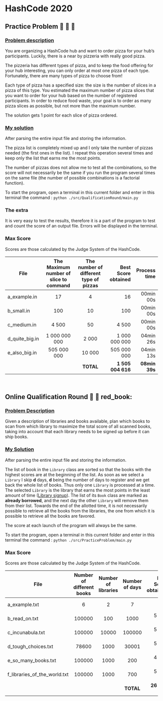 # HashCode 2020

## Practice Problem :pizza: :pizza: :pizza:

### [Problem description](./src/PracticeProblem/practice_problem.pdf)

You are organizing a HashCode hub and want to order pizza for your hub’s participants.
Luckily, there is a near by pizzeria with really good pizza.

The pizzeria has different types of pizza, and to keep the food offering for your hub interesting, you can only order at most one pizza of each type.
Fortunately, there are many types of pizza to choose from!

Each type of pizza has a specified size: the size is the number of slices in a pizza of this type.
You estimated the maximum number of pizza slices that you want to order for your hub based on the number of registered participants.
In order to reduce food waste, your goal is to order as many pizza slices as possible, but not more than the maximum number.

The solution gets 1 point for each slice of pizza ordered.

### [My solution](./src/PracticeProblem/main.py)

After parsing the entire input file and storing the information.

The pizza list is completely mixed up and I only take the number of pizzas needed (the first ones in the list).
I repeat this operation several times and keep only the list that earns me the most points.

The number of pizzas does not allow me to test all the combinations, so the score will not necessarily be the same if you run the program several times on the same file (the number of possible combinations is a factorial function).

To start the program, open a terminal in this current folder and enter in this terminal the command :
`python ./src/QualificationRound/main.py`

### The extra

It is very easy to test the results, therefore it is a part of the program to test and count the score of an output file.
Errors will be displayed in the terminal.

### Max Score

Scores are those calculated by the Judge System of the HashCode.

<center>

| File           | The Maximum number of slice to command | The number of different type of pizzas | Best Score obtained | Process time |
| -------------- | :------------------------------------: | :------------------------------------: | ------------------: | -----------: |
| a_example.in   |                   17                   |                   4                    |                  16 |    00min 00s |
| b_small.in     |                  100                   |                   10                   |                 100 |    00min 00s |
| c_medium.in    |                  4 500                 |                   50                   |               4 500 |    00min 00s |
| d_quite_big.in |              1 000 000 000             |                  2 000                 |       1 000 000 000 |    04min 26s |
| e_also_big.in  |              505 000 000               |                 10 000                 |         505 000 000 |    04min 13s |
|                |                                        |               __TOTAL__                |   __1 505 004 616__ |__08min 39s__ |

</center>
</br>

## Online Qualification Round :blue_book: :green_book: red_book:

### [Problem Description](./src/QualificationRound/hashcode_2020_online_qualification_round.pdf)

Given a description of libraries and books available, plan which books to scan from which library to maximize the total score of all scanned books, taking into account that each library needs to be signed up before it can ship books.

### [My Solution](./src/QualificationRound/main.py)

After parsing the entire input file and storing the information.

The list of book in the `Library` class are sorted so that the books with the highest scores are at the beginning of the list.
As soon as we select a `Library` I skip __d__ days, __d__ being the number of days to register and we get back the whole list of books.
Thus only one `Library` is processed at a time.
The selected `Library` is the library that earns the most points in the least amount of time ([Library signup](./src/QualificationRound/hashcode_2020_online_qualification_round.pdf)).
The list of its `Book` class are marked as __already borrowed__, and the next day the other `Library` will remove them from their list.
Towards the end of the allotted time, it is not necessarily possible to retrieve all the books from the libraries, the one from which it is possible to retrieve all the books are favored.

The score at each launch of the program will always be the same.

To start the program, open a terminal in this current folder and enter in this terminal the command :
`python ./src/PracticeProblem/main.py`

### Max Score

Scores are those calculated by the Judge System of the HashCode.

<center>

| File                         | Number of different books | Number of libraries | Number of days | Best Score obtained |  Process time |
| ---------------------------- | :-----------------------: | :-----------------: | :------------: | ------------------: | ------------: |
| a_example.txt                |             6             |          2          |       7        |                  21 |     00min 00s |
| b_read_on.txt                |          100000           |         100         |      1000      |           5 822 900 |     00min 01s |
| c_incunabula.txt             |          100000           |        10000        |     100000     |           5 689 822 |     01min 31s |
| d_tough_choices.txt          |           78600           |        1000         |     30001      |           5 029 115 |     12min 54s |
| e_so_many_books.txt          |          100000           |        1000         |      200       |           4 593 379 |     00min 21s |
| f_libraries_of_the_world.txt |          100000           |        1000         |      700       |           5 306 212 |     00min 05s |
|                              |                           |                     |   __TOTAL__    |      __26 441 449__ | __14min 55s__ |

</center>
